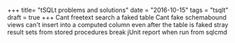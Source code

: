 +++
title=  "tSQLt problems and solutions"
date =  "2016-10-15"
tags = "tsqlt"
draft = true
+++
Cant freetext search a faked table
Cant fake schemabound views
can't insert into a computed column even after the table is faked
stray result sets from stored procedures break jUnit report when run from sqlcmd
